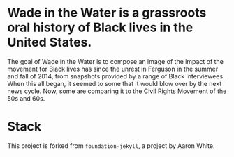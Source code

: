 # Wade in the Water is a grassroots oral history of Black lives in the United States.

The goal of Wade in the Water is to compose an image of the impact of the movement for Black lives has since the unrest in Ferguson in the summer and fall of 2014, from snapshots provided by a range of Black interviewees. When this all began, it seemed to some that it would blow over by the next news cycle. Now, some are comparing it to the Civil Rights Movement of the 50s and 60s.

# Stack

This project is forked from `foundation-jekyll`, a project by Aaron White.
